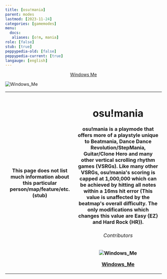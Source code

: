 ```yaml
---
title: [osu!mania]
parent: modes
lastmod: [2023-11-24]
categories: [gamemodes]
menu:
  docs:
   aliases: [o!m, mania]
role: [false]
stub: [true]
peppypedia-old: [false]
peppypedia-current: [true]
langauge: [english]
---
```


<t><center>[Windows Me](https://osu.ppy.sh/users/28893698)</center>
<link rel="stylesheet" href="../profile.css"></t>

![Windows_Me](https://a.ppy.sh/28893698_q.jpeg#author "Windows_Me")

<table>
<tbody><tr>
<th>
This page does not list much information about this particular person/map/feature/etc. (stub)
</th><th>


# osu!mania

osu!mania is a playmode that offers more of a playstyle unique to Beatmania, Dance Dance Revolution/StepMania, Guitar/Clone Hero and many other vertical scrolling rhythm games (VSRGs). Like many other VSRGs, osu!mania's scoring is capped at 1,000,000 which can be achieved by hitting all notes within a 16ms hit error (This value is unaffected by the beatmap's overall difficulty. The only modifications which changes this value are Easy {EZ} and Hard Rock {HR}).

###### Contributors

<link rel="stylesheet" href="../users/contributor.css">
 
![Windows_Me](https://a.ppy.sh/28893698_q.jpeg#contributor)
  
[Windows_Me](https://osu.ppy.sh/u/Windows_Me)
